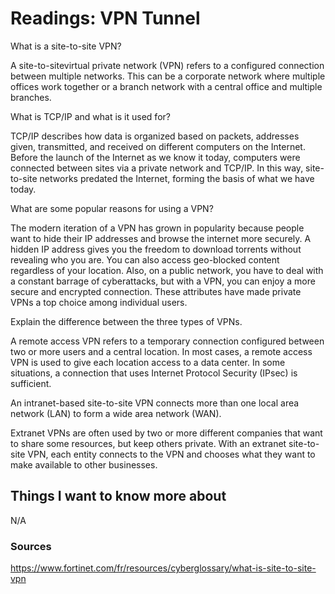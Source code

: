 # Readings: VPN Tunnel

What is a site-to-site VPN?

A site-to-sitevirtual private network (VPN) refers to a configured connection between multiple networks. This can be a corporate network where multiple offices work together or a branch network with a central office and multiple branches.

What is TCP/IP and what is it used for?

TCP/IP describes how data is organized based on packets, addresses given, transmitted, and received on different computers on the Internet. Before the launch of the Internet as we know it today, computers were connected between sites via a private network and TCP/IP. In this way, site-to-site networks predated the Internet, forming the basis of what we have today.

What are some popular reasons for using a VPN?

The modern iteration of a VPN has grown in popularity because people want to hide their IP addresses and browse the internet more securely. A hidden IP address gives you the freedom to download torrents without revealing who you are. You can also access geo-blocked content regardless of your location. Also, on a public network, you have to deal with a constant barrage of cyberattacks, but with a VPN, you can enjoy a more secure and encrypted connection. These attributes have made private VPNs a top choice among individual users.

Explain the difference between the three types of VPNs.

A remote access VPN refers to a temporary connection configured between two or more users and a central location. In most cases, a remote access VPN is used to give each location access to a data center. In some situations, a connection that uses Internet Protocol Security (IPsec) is sufficient. 

An intranet-based site-to-site VPN connects more than one local area network (LAN) to form a wide area network (WAN).

Extranet VPNs are often used by two or more different companies that want to share some resources, but keep others private. With an extranet site-to-site VPN, each entity connects to the VPN and chooses what they want to make available to other businesses.

## Things I want to know more about
N/A

### Sources

https://www.fortinet.com/fr/resources/cyberglossary/what-is-site-to-site-vpn